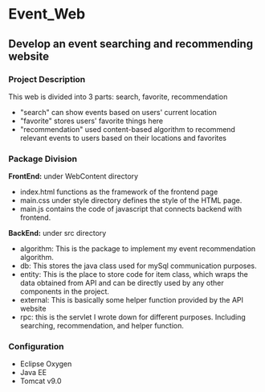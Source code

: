 # Event_Web
## Develop an event searching and recommending website
### Project Description
This web is divided into 3 parts: search, favorite, recommendation
* "search" can show events based on users' current location
* "favorite" stores users' favorite things here
* "recommendation" used content-based algorithm to recommend relevant events to users based on their locations and favorites

### Package Division
**FrontEnd:** under WebContent directory
* index.html functions as the framework of the frontend page
* main.css under style directory defines the style of the HTML page.
* main.js contains the code of javascript that connects backend with frontend.

**BackEnd:** under src directory
* algorithm: This is the package to implement my event recommendation algorithm.
* db: This stores the java class used for mySql communication purposes.
* entity: This is the place to store code for item class, which wraps the data obtained from API and can be directly used by any other components in the project.
* external: This is basically some helper function provided by the API website
* rpc: this is the servlet I wrote down for different purposes. Including searching, recommendation, and helper function.

### Configuration
* Eclipse Oxygen
* Java EE
* Tomcat v9.0
